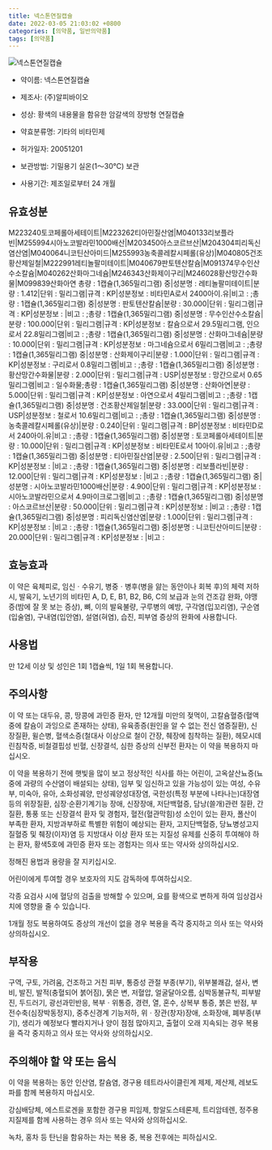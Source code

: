 ```yaml
---
title: 넥스톤연질캡슐
date: 2022-03-05 21:03:02 +0800
categories: [의약품, 일반의약품]
tags: [의약품]
---
```

![넥스톤연질캡슐](https://nedrug.mfds.go.kr/pbp/cmn/itemImageDownload/147427863758000099)

- 약이름: 넥스톤연질캡슐
- 제조사: (주)알피바이오
- 성상: 황색의 내용물을 함유한 암갈색의 장방형 연질캡슐
- 약효분류명: 기타의 비타민제
- 허가일자: 20051201
- 보관방법: 기밀용기  실온(1～30℃) 보관

- 사용기간: 제조일로부터 24 개월
## 유효성분
M223240토코페롤아세테이트|M223262티아민질산염|M040133리보플라빈|M255994시아노코발라민1000배산|M203450아스코르브산|M204304피리독신염산염|M040064니코틴산아미드|M255993농축콜레칼시페롤(유상)|M040805건조황산제일철|M222991레티놀팔미테이트|M040679판토텐산칼슘|M091374무수인산수소칼슘|M040262산화마그네슘|M246343산화제이구리|M246028황산망간수화물|M099839산화아연
총량 : 1캡슐(1,365밀리그램) 중|성분명 : 레티놀팔미테이트|분량 : 1.412|단위 : 밀리그램|규격 : KP|성분정보 : 비타민A로서 2400아이.유|비고 : ;총량 : 1캡슐(1,365밀리그램) 중|성분명 : 판토텐산칼슘|분량 : 30.000|단위 : 밀리그램|규격 : KP|성분정보 : |비고 : ;총량 : 1캡슐(1,365밀리그램) 중|성분명 : 무수인산수소칼슘|분량 : 100.000|단위 : 밀리그램|규격 : KP|성분정보 : 칼슘으로서 29.5밀리그램, 인으로서 22.8밀리그램|비고 : ;총량 : 1캡슐(1,365밀리그램) 중|성분명 : 산화마그네슘|분량 : 10.000|단위 : 밀리그램|규격 : KP|성분정보 : 마그네슘으로서 6밀리그램|비고 : ;총량 : 1캡슐(1,365밀리그램) 중|성분명 : 산화제이구리|분량 : 1.000|단위 : 밀리그램|규격 : KP|성분정보 : 구리로서 0.8밀리그램|비고 : ;총량 : 1캡슐(1,365밀리그램) 중|성분명 : 황산망간수화물|분량 : 2.000|단위 : 밀리그램|규격 : USP|성분정보 : 망간으로서 0.65밀리그램|비고 : 일수화물;총량 : 1캡슐(1,365밀리그램) 중|성분명 : 산화아연|분량 : 5.000|단위 : 밀리그램|규격 : KP|성분정보 : 아연으로서 4밀리그램|비고 : ;총량 : 1캡슐(1,365밀리그램) 중|성분명 : 건조황산제일철|분량 : 33.000|단위 : 밀리그램|규격 : USP|성분정보 : 철로서 10.6밀리그램|비고 : ;총량 : 1캡슐(1,365밀리그램) 중|성분명 : 농축콜레칼시페롤(유상)|분량 : 0.240|단위 : 밀리그램|규격 : BP|성분정보 : 비타민D로서 240아이.유|비고 : ;총량 : 1캡슐(1,365밀리그램) 중|성분명 : 토코페롤아세테이트|분량 : 10.000|단위 : 밀리그램|규격 : KP|성분정보 : 비타민E로서 10아이.유|비고 : ;총량 : 1캡슐(1,365밀리그램) 중|성분명 : 티아민질산염|분량 : 2.500|단위 : 밀리그램|규격 : KP|성분정보 : |비고 : ;총량 : 1캡슐(1,365밀리그램) 중|성분명 : 리보플라빈|분량 : 12.000|단위 : 밀리그램|규격 : KP|성분정보 : |비고 : ;총량 : 1캡슐(1,365밀리그램) 중|성분명 : 시아노코발라민1000배산|분량 : 4.900|단위 : 밀리그램|규격 : KP|성분정보 : 시아노코발라민으로서 4.9마이크로그램|비고 : ;총량 : 1캡슐(1,365밀리그램) 중|성분명 : 아스코르브산|분량 : 50.000|단위 : 밀리그램|규격 : KP|성분정보 : |비고 : ;총량 : 1캡슐(1,365밀리그램) 중|성분명 : 피리독신염산염|분량 : 1.000|단위 : 밀리그램|규격 : KP|성분정보 : |비고 : ;총량 : 1캡슐(1,365밀리그램) 중|성분명 : 니코틴산아미드|분량 : 20.000|단위 : 밀리그램|규격 : KP|성분정보 : |비고 :
## 효능효과
이 약은 육체피로, 임신ㆍ수유기, 병중ㆍ병후(병을 앓는 동안이나 회복 후)의 체력 저하 시, 발육기, 노년기의 비타민 A, D, E, B1, B2, B6, C의 보급과 눈의 건조감 완화, 야맹증(밤에 잘 못 보는 증상), 뼈, 이의 발육불량, 구루병의 예방, 구각염(입꼬리염), 구순염(입술염), 구내염(입안염), 설염(혀염), 습진, 피부염 증상의 완화에 사용합니다.

## 사용법
만 12세 이상 및 성인은 1회 1캡슐씩, 1일 1회 복용합니다.

## 주의사항
이 약 또는 대두유, 콩, 땅콩에 과민증 환자, 만 12개월 미만의 젖먹이, 고칼슘혈증(혈액중에 칼슘이 과잉으로 존재하는 상태), 유육종증(원인을 알 수 없는 전신 염증질환), 신장질환, 윌슨병, 혈색소증(철대사 이상으로 철이 간장, 췌장에 침착하는 질환), 헤모시데린침착증, 비철결핍성 빈혈, 신장결석, 심한 증상의 신부전 환자는 이 약을 복용하지 마십시오.

이 약을 복용하기 전에 햇빛을 많이 보고 정상적인 식사를 하는 어린이, 고옥살산뇨증(뇨중에 과량의 수산염이 배설되는 상태), 임부 및 임신하고 있을 가능성이 있는 여성, 수유부, 미숙아, 유아, 소화성궤양, 만성궤양성대장염, 국한성(특정 부분에 나타나는)대장염 등의 위장질환, 심장·순환기계기능 장애, 신장장애, 저단백혈증, 담낭(쓸개)관련 질환, 간질환, 통풍 또는 신장결석 환자 및 경험자, 혈전(혈관막힘)성 소인이 있는 환자, 폴산이 부족한 환자, 지방과부하로 특별한 위험이 예상되는 환자, 고지단백혈증, 당뇨병성고지질혈증 및 췌장(이자)염 등 지방대사 이상 환자 또는 지질성 유제를 신중히 투여해야 하는 환자, 황색5호에 과민증 환자 또는 경험자는 의사 또는 약사와 상의하십시오.

정해진 용법과 용량을 잘 지키십시오.

어린이에게 투여할 경우 보호자의 지도 감독하에 투여하십시오.

각종 요검사 시에 혈당의 검출을 방해할 수 있으며, 요를 황색으로 변하게 하여 임상검사치에 영향을 줄 수 있습니다.

1개월 정도 복용하여도 증상의 개선이 없을 경우 복용을 즉각 중지하고 의사 또는 약사와 상의하십시오.

## 부작용
구역, 구토, 가려움, 건조하고 거친 피부, 통증성 관절 부종(부기), 위부불쾌감, 설사, 변비, 발진, 발적(충혈되어 붉어짐), 묽은 변, 저혈압, 얼굴달아오름, 심박동불규칙, 피부발진, 두드러기, 광선과민반응, 복부ㆍ위통증, 경련, 열, 혼수, 상복부 통증, 붉은 반점, 부전수축(심장박동정지), 중추신경계 기능저하, 위ㆍ장관(창자)장애, 소화장애, 폐부종(부기), 생리가 예정보다 빨라지거나 양이 점점 많아지고, 출혈이 오래 지속되는 경우 복용을 즉각 중지하고 의사 또는 약사와 상의하십시오.

## 주의해야 할 약 또는 음식
이 약을 복용하는 동안 인산염, 칼슘염, 경구용 테트라사이클린계 제제, 제산제, 레보도파를 함께 복용하지 마십시오.

강심배당체, 에스트로겐을 포함한 경구용 피임제, 항알도스테론제, 트리암테렌, 정주용 지질제를 함께 사용하는 경우 의사 또는 약사와 상의하십시오.

녹차, 홍차 등 탄닌을 함유하는 차는 복용 중, 복용 전후에는 피하십시오.

